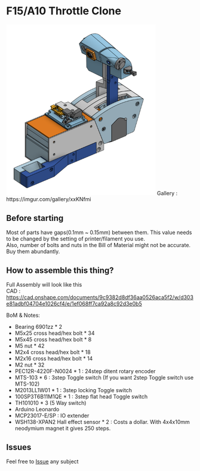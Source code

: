# F15/A10 Throttle Clone
<img src="https://github.com/tiktrimo/F15-A10-Throttle/blob/main/F15A10%20throttle%20cad%20rendering.png" width="400">
Gallery : https://imgur.com/gallery/xxKNfmi

## Before starting
Most of parts have gaps(0.1mm ~ 0.15mm) between them. This value needs to be changed by the setting of printer/filament you use. <br>
Also, number of bolts and nuts in the Bill of Material might not be accurate. Buy them abundantly.


## How to assemble this thing?
Full Assembly will look like this<br>
CAD : https://cad.onshape.com/documents/9c9382d8df36aa0526aca5f2/w/d303e81adbf04704e1026cf4/e/1ef068ff7ca92a8c92d3e0b5 <br>

BoM & Notes:<br>
- Bearing 6901zz * 2
- M5x25 cross head/hex bolt * 34
- M5x45 cross head/hex bolt * 8
- M5 nut * 42
- M2x4 cross head/hex bolt * 18
- M2x16 cross head/hex bolt * 14
- M2 nut * 32
- PEC12R-4220F-N0024 * 1 : 24step ditent rotary encoder
- MTS-103 * 6 : 3step Toggle switch (If you want 2step Toggle switch use MTS-102)
- M2013LL1W01 * 1 : 3step locking Toggle switch
- 100SP3T6B11M1QE * 1 : 3step flat head Toggle switch
- TH101010 * 3 (5 Way switch)
- Arduino Leonardo
- MCP23017-E/SP : IO extender
- WSH138-XPAN2 Hall effect sensor * 2 : Costs a dollar. With 4x4x10mm neodymium magnet it gives 250 steps.

## Issues
Feel free to [Issue](https://github.com/tiktrimo/F15-A10-Throttle/issues) any subject
